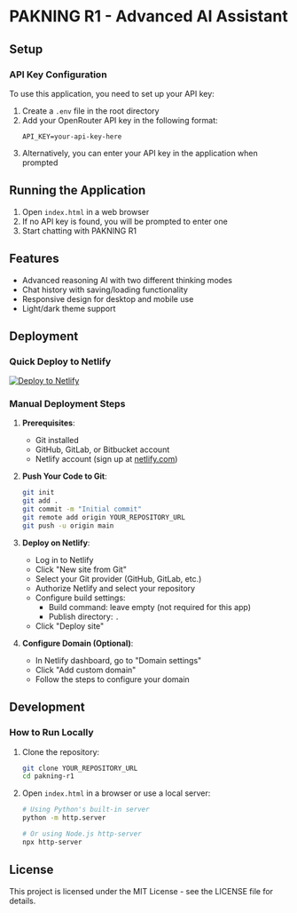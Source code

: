 # PAKNING R1 - Advanced AI Assistant

## Setup

### API Key Configuration

To use this application, you need to set up your API key:

1. Create a `.env` file in the root directory
2. Add your OpenRouter API key in the following format:
   ```
   API_KEY=your-api-key-here
   ```
3. Alternatively, you can enter your API key in the application when prompted

## Running the Application

1. Open `index.html` in a web browser
2. If no API key is found, you will be prompted to enter one
3. Start chatting with PAKNING R1

## Features

- Advanced reasoning AI with two different thinking modes
- Chat history with saving/loading functionality 
- Responsive design for desktop and mobile use
- Light/dark theme support

## Deployment

### Quick Deploy to Netlify

[![Deploy to Netlify](https://www.netlify.com/img/deploy/button.svg)](https://app.netlify.com/start/deploy?repository=YOUR_REPOSITORY_URL)

### Manual Deployment Steps

1. **Prerequisites**:
   - Git installed
   - GitHub, GitLab, or Bitbucket account
   - Netlify account (sign up at [netlify.com](https://netlify.com))

2. **Push Your Code to Git**:
   ```bash
   git init
   git add .
   git commit -m "Initial commit"
   git remote add origin YOUR_REPOSITORY_URL
   git push -u origin main
   ```

3. **Deploy on Netlify**:
   - Log in to Netlify
   - Click "New site from Git"
   - Select your Git provider (GitHub, GitLab, etc.)
   - Authorize Netlify and select your repository
   - Configure build settings:
     - Build command: leave empty (not required for this app)
     - Publish directory: `.`
   - Click "Deploy site"

4. **Configure Domain (Optional)**:
   - In Netlify dashboard, go to "Domain settings"
   - Click "Add custom domain"
   - Follow the steps to configure your domain

## Development

### How to Run Locally

1. Clone the repository:
   ```bash
   git clone YOUR_REPOSITORY_URL
   cd pakning-r1
   ```

2. Open `index.html` in a browser or use a local server:
   ```bash
   # Using Python's built-in server
   python -m http.server
   
   # Or using Node.js http-server
   npx http-server
   ```

## License

This project is licensed under the MIT License - see the LICENSE file for details. 